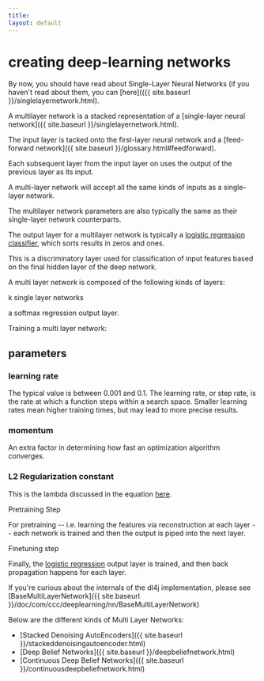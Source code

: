 ```yaml
---
title: 
layout: default
---
```


# creating deep-learning networks

By now, you should have read about Single-Layer Neural Networks (if you haven't read about them, you can [here](({{ site.baseurl }}/singlelayernetwork.html).

A multilayer network is a stacked representation of a [single-layer neural network]({{ site.baseurl }}/singlelayernetwork.html).

The input layer is tacked onto the first-layer neural network and a [feed-forward network]({{ site.baseurl }}/glossary.html#feedforward).

Each subsequent layer from the input layer on uses the output of the previous layer as its input.

A multi-layer network will accept all the same kinds of inputs as a single-layer network.

The multilayer network parameters are also typically the same as their single-layer network counterparts.

The output layer for a multilayer network is typically a [logistic regression classifier](http://en.wikipedia.org/wiki/Multinomial_logistic_regression), which sorts results in zeros and ones.

This is a discriminatory layer used for classification of input features based on the final hidden layer of the deep network.

A multi layer network is composed of the following kinds of layers:

k single layer networks 

a softmax regression output layer.

Training a multi layer network:

## parameters

### learning rate 

The typical value is between 0.001 and 0.1. The learning rate, or step rate, is the rate at which a function steps within a search space. Smaller learning rates mean higher training times, but may lead to more precise results.

### momentum 

An extra factor in determining how fast an optimization algorithm converges.

### L2 Regularization constant 

This is the lambda discussed in the equation [here](http://ufldl.stanford.edu/wiki/index.php/Backpropagation_Algorithm).

Pretraining Step

For pretraining -- i.e. learning the features via reconstruction at each layer -- each network is trained and then the output is piped into the next layer.

Finetuning step

Finally, the [logistic regression](http://en.wikipedia.org/wiki/Multinomial_logistic_regression) output layer is trained, and then back propagation happens for each layer.

If you're curious about the internals of the dl4j implementation, please see [BaseMultiLayerNetwork]({{ site.baseurl }}/doc/com/ccc/deeplearning/nn/BaseMultiLayerNetwork)

Below are the different kinds of Multi Layer Networks:

* [Stacked Denoising AutoEncoders]({{ site.baseurl }}/stackeddenoisingautoencoder.html)
* [Deep Belief Networks]({{ site.baseurl }}/deepbeliefnetwork.html)
* [Continuous Deep Belief Networks]({{ site.baseurl }}/continuousdeepbeliefnetwork.html)